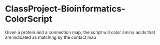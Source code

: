 # ClassProject-Bioinformatics-ColorScript
Given a protein and a connection map, the script will color amino acids that are indicated as matching by the contact map
